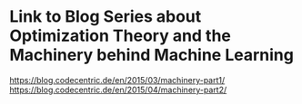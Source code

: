 # Link to Blog Series about Optimization Theory and the Machinery behind Machine Learning

https://blog.codecentric.de/en/2015/03/machinery-part1/
https://blog.codecentric.de/en/2015/04/machinery-part2/
